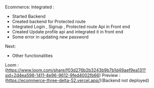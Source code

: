 Ecommerce:
Integrated :

- Started Backend
- Created backend for Protected route
- Integrated Login , Signup , Protected route Api in Front end
- Created Update profile api and integrated it in front end
- Some error in updating new password

Next:

- Other functionalities

Loom : (https://www.loom.com/share/f03d276b2b3243b9b7b1d49aef9ea131?sid=2d4ea598-1411-4e96-9612-9fed4002fb66)
Preview : (https://ecommerce-three-delta-52.vercel.app/)(Backend not deployed)
